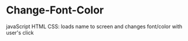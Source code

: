 # Change-Font-Color
javaScript HTML CSS: loads name to screen and changes font/color with user's click
